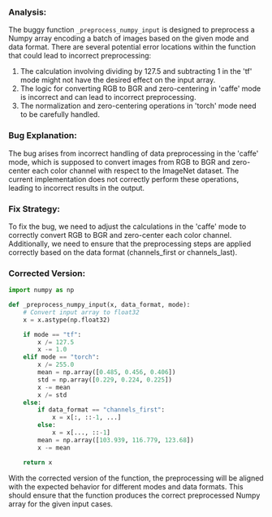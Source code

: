 ### Analysis:
The buggy function `_preprocess_numpy_input` is designed to preprocess a Numpy array encoding a batch of images based on the given mode and data format. There are several potential error locations within the function that could lead to incorrect preprocessing:
1. The calculation involving dividing by 127.5 and subtracting 1 in the 'tf' mode might not have the desired effect on the input array.
2. The logic for converting RGB to BGR and zero-centering in 'caffe' mode is incorrect and can lead to incorrect preprocessing.
3. The normalization and zero-centering operations in 'torch' mode need to be carefully handled.

### Bug Explanation:
The bug arises from incorrect handling of data preprocessing in the 'caffe' mode, which is supposed to convert images from RGB to BGR and zero-center each color channel with respect to the ImageNet dataset. The current implementation does not correctly perform these operations, leading to incorrect results in the output.

### Fix Strategy:
To fix the bug, we need to adjust the calculations in the 'caffe' mode to correctly convert RGB to BGR and zero-center each color channel. Additionally, we need to ensure that the preprocessing steps are applied correctly based on the data format (channels_first or channels_last).

### Corrected Version:
```python
import numpy as np

def _preprocess_numpy_input(x, data_format, mode):
    # Convert input array to float32
    x = x.astype(np.float32)

    if mode == "tf":
        x /= 127.5
        x -= 1.0
    elif mode == "torch":
        x /= 255.0
        mean = np.array([0.485, 0.456, 0.406])
        std = np.array([0.229, 0.224, 0.225])
        x -= mean
        x /= std
    else:
        if data_format == "channels_first":
            x = x[:, ::-1, ...]
        else:
            x = x[..., ::-1]
        mean = np.array([103.939, 116.779, 123.68])
        x -= mean

    return x
```

With the corrected version of the function, the preprocessing will be aligned with the expected behavior for different modes and data formats. This should ensure that the function produces the correct preprocessed Numpy array for the given input cases.